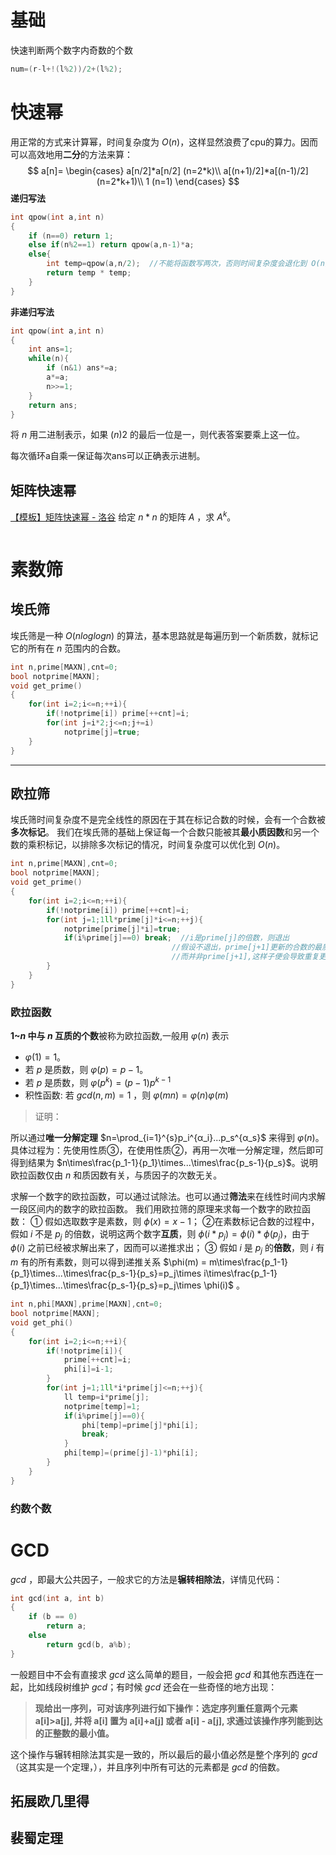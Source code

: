 # 基础

快速判断两个数字内奇数的个数

~~~C++
num=(r-l+!(l%2))/2+(l%2);
~~~



# 快速幂

用正常的方式来计算幂，时间复杂度为 $O(n)$，这样显然浪费了cpu的算力。因而可以高效地用**二分**的方法来算：
$$
a[n]=
\begin{cases}
a[n/2]*a[n/2] (n=2*k)\\
a[(n+1)/2]*a[(n-1)/2](n=2*k+1)\\
1 (n=1)
\end{cases}
$$
**递归写法**

~~~c++
int qpow(int a,int n)
{
    if (n==0) return 1;
    else if(n%2==1) return qpow(a,n-1)*a;
    else{
        int temp=qpow(a,n/2);  //不能将函数写两次，否则时间复杂度会退化到 O(n)
        return temp * temp;
    }
}
~~~

**非递归写法**

~~~c++
int qpow(int a,int n)
{
    int ans=1;
    while(n){
        if (n&1) ans*=a;
        a*=a;
        n>>=1;
    }
    return ans;
}
~~~

将 $n$ 用二进制表示，如果 $(n)2$ 的最后一位是一，则代表答案要乘上这一位。

每次循环a自乘一保证每次ans可以正确表示进制。

## 矩阵快速幂

[【模板】矩阵快速幂 - 洛谷](https://www.luogu.com.cn/problem/P3390)
给定 $n*n$ 的矩阵 $A$ ，求 $A^k$。

~~~c++
~~~



# 素数筛

## 埃氏筛

埃氏筛是一种 $O(nloglogn)$ 的算法，基本思路就是每遍历到一个新质数，就标记它的所有在 $n$ 范围内的合数。

~~~c++
int n,prime[MAXN],cnt=0;
bool notprime[MAXN];
void get_prime()
{
	for(int i=2;i<=n;++i){
		if(!notprime[i]) prime[++cnt]=i;
		for(int j=i*2;j<=n;j+=i)
			notprime[j]=true;
	}
}
~~~

---

## 欧拉筛

埃氏筛时间复杂度不是完全线性的原因在于其在标记合数的时候，会有一个合数被**多次标记**。
我们在埃氏筛的基础上保证每一个合数只能被其**最小质因数**和另一个数的乘积标记，以排除多次标记的情况，时间复杂度可以优化到 $O(n)$。

~~~c++
int n,prime[MAXN],cnt=0;
bool notprime[MAXN];
void get_prime()
{
	for(int i=2;i<=n;++i){
		if(!notprime[i]) prime[++cnt]=i;
		for(int j=1;1ll*prime[j]*i<=n;++j){
			notprime[prime[j]*i]=true;
			if(i%prime[j]==0) break;  //i是prime[j]的倍数，则退出
            						//假设不退出，prime[j+1]更新的合数的最质因数就是prime[j]
            						//而并非prime[j+1],这样子便会导致重复更新，故此时就退出循环
		}
	}
}
~~~

### 欧拉函数

**$1$~$n$ 中与 $n$ 互质的个数**被称为欧拉函数,一般用 $φ(n)$ 表示

- $φ(1)=1$。
- 若 $p$ 是质数，则 $φ(p) = p-1$。
- 若 $p$ 是质数，则 $φ(p^k)=(p-1)p^{k-1}$
- 积性函数: 若 $gcd(n,m)=1$ ，则 $φ(mn)=φ(n)φ(m)$

>证明：

所以通过**唯一分解定理** $n=\prod_{i=1}^{s}p_i^{α_i}...p_s^{α_s}$ 来得到 $φ(n)$。具体过程为：先使用性质③，在使用性质②，再用一次唯一分解定理，然后即可得到结果为 $n\times\frac{p_1-1}{p_1}\times...\times\frac{p_s-1}{p_s}$。说明欧拉函数仅由 $n$ 和质因数有关，与质因子的次数无关。

求解一个数字的欧拉函数，可以通过试除法。也可以通过**筛法**来在线性时间内求解一段区间内的数字的欧拉函数。
我们用欧拉筛的原理来求每一个数字的欧拉函数：
① 假如选取数字是素数，则 $\phi(x) = x-1$；
②在素数标记合数的过程中，假如 $i$ 不是 $p_j$ 的倍数，说明这两个数字**互质**，则 $\phi(i*p_j)=\phi(i)*\phi(p_j)$，由于 $\phi(i)$ 之前已经被求解出来了，因而可以递推求出；
③ 假如 $i$ 是 $p_j$ 的**倍数**，则 $i$ 有 $m$ 有的所有素数，则可以得到递推关系 $\phi(m) = m\times\frac{p_1-1}{p_1}\times...\times\frac{p_s-1}{p_s}=p_j\times i\times\frac{p_1-1}{p_1}\times...\times\frac{p_s-1}{p_s}=p_j\times \phi(i)$ 。

~~~c++
int n,phi[MAXN],prime[MAXN],cnt=0;
bool notprime[MAXN];
void get_phi()
{
	for(int i=2;i<=n;++i){
		if(!notprime[i]){
			prime[++cnt]=i;
			phi[i]=i-1;
		}
		for(int j=1;1ll*i*prime[j]<=n;++j){
			ll temp=i*prime[j];
			notprime[temp]=1;
			if(i%prime[j]==0){
				phi[temp]=prime[j]*phi[i];
				break;
			}
			phi[temp]=(prime[j]-1)*phi[i];
		}
	}
}
~~~

### 约数个数



# GCD

$gcd$ ，即最大公共因子，一般求它的方法是**辗转相除法**，详情见代码：

~~~c++
int gcd(int a, int b)
{
    if (b == 0)
        return a;
    else
        return gcd(b, a%b);
}
~~~

一般题目中不会有直接求 $gcd$ 这么简单的题目，一般会把 $gcd$ 和其他东西连在一起，比如线段树维护 $gcd$；有时候 $gcd$ 还会在一些奇怪的地方出现：

>**现给出一序列，可对该序列进行如下操作：选定序列重任意两个元素 a[i]>a[j], 并将 a[i] 置为 a[i]+a[j] 或者 a[i] - a[j], 求通过该操作序列能到达的正整数的最小值。**

这个操作与辗转相除法其实是一致的，所以最后的最小值必然是整个序列的 $gcd$（这其实是一个定理，），并且序列中所有可达的元素都是 $gcd$ 的倍数。

## 拓展欧几里得

## 裴蜀定理












